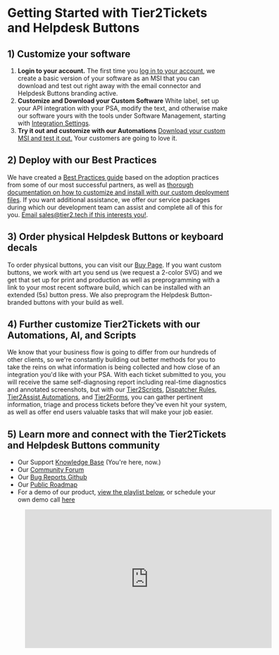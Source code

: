 # Getting Started with Tier2Tickets and Helpdesk Buttons

## 1) Customize your software

1. **Login to your account.**
   The first time you [log in to your account](https://account.helpdeskbuttons.com/), we create a basic version of your software as an MSI that you can download and test out right away with the email connector and Helpdesk Buttons branding active.
2. **Customize and Download your Custom Software**
   White label, set up your API integration with your PSA, modify the text, and otherwise make our software yours with the tools under Software Management, starting with [Integration Settings](https://account.helpdeskbuttons.com/backend.php).
3. **Try it out and customize with our Automations**
   [Download your custom MSI and test it out.](https://account.helpdeskbuttons.com/builds.php) Your customers are going to love it.

## 2) Deploy with our Best Practices

We have created a [Best Practices guide](https://docs.tier2tickets.com/content/general/bestpractices/) based on the adoption practices from some of our most successful partners, as well as [thorough documentation on how to customize and install with our custom deployment files](https://docs.tier2tickets.com/content/deployment/installation/). If you want additional assistance, we offer our service packages during which our development team can assist and complete all of this for you. [Email sales@tier2.tech if this interests you!](mailto:sales@tier2.tech).

## 3) Order physical Helpdesk Buttons or keyboard decals

To order physical buttons, you can visit our [Buy Page](https://account.helpdeskbuttons.com/buy.php).
If you want custom buttons, we work with art you send us (we request a 2-color SVG) and we get that set up for print and production as well as preprogramming with a link to your most recent software build, which can be installed with an extended (5s) button press. We also preprogram the Helpdesk Button-branded buttons with your build as well.

## 4) Further customize Tier2Tickets with our Automations, AI, and Scripts

We know that your business flow is going to differ from our hundreds of other clients, so we're constantly building out better methods for you to take the reins on what information is being collected and how close of an integration you'd like with your PSA. With each ticket submitted to you, you will receive the same self-diagnosing report including real-time diagnostics and annotated screenshots, but with our [Tier2Scripts](/content/automations/tier2scripts), [Dispatcher Rules](/content/automations/dispatcher/), [Tier2Assist Automations](/content/automations/tier2assist/), and [Tier2Forms](/content/automations/tier2forms/), you can gather pertinent information, triage and process tickets before they've even hit your system, as well as offer end users valuable tasks that will make your job easier.

## 5) Learn more and connect with the Tier2Tickets and Helpdesk Buttons community

- Our Support [Knowledge Base](https://docs.tier2tickets.com/) (You're here, now.)
- Our [Community Forum](https://community.tier2tickets.com/)
- Our [Bug Reports Github](https://github.com/tier2tickets/feedback/issues)
- Our [Public Roadmap](https://trello.com/b/3h5OpQAQ/hdb-t2t-roadmap)
- For a demo of our product, [view the playlist below](https://www.youtube.com/playlist?list=PLrMsnV96vXTHAXeK6D5Pd5HWebA11iSJz), or schedule your own demo call [here](https://calendly.com/tier2tech/hdb-demo)

<figure class="video_container">
  <iframe width="560" height="315" src="https://www.youtube.com/embed/videoseries?list=PLrMsnV96vXTHAXeK6D5Pd5HWebA11iSJz" frameborder="0" allowfullscreen="true"> </iframe>
</figure>
